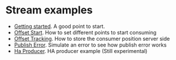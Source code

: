Stream examples
===

 - [Getting started](./getting_started.go). A good point to start.
 - [Offset Start](./offsetStart/offset.go). How to set different points to start consuming
 - [Offset Tracking](./offsetTracking/offsetTracking.go). How to store the consumer position server side
 - [Publish Error](./publishersError/publisherError.go). Simulate an error to see how publish error works
 - [Ha Producer](./haProducer/producer.go). HA producer example (Still experimental) 